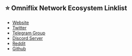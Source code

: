 ## ⭐️ Omniflix Network Ecosystem Linklist
- <a href="https://omniflix.network/" target="_blank">Website</a>
- <a href="https://twitter.com/OmniFlixNetwork" target="_blank">Twitter</a>
- <a href="https://t.me/OmniFlixNetwork" target="_blank">Telegram Group</a>
- <a href="https://discord.com/invite/6gdQ4yZSTC" target="_blank">Discord Server</a>
- <a href="https://www.reddit.com/r/Archway" target="_blank">Reddit</a>
- <a href="https://github.com/OmniFlix" target="_blank">Github</a>